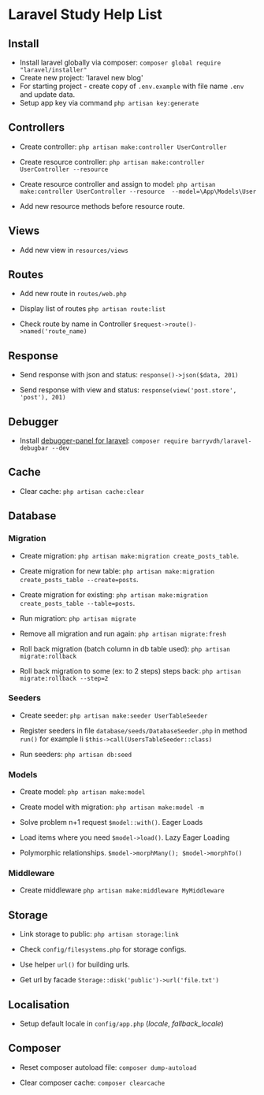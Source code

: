 # Laravel Study Help List

## Install 
* Install laravel globally via composer: `composer global require "laravel/installer"`
* Create new project: 'laravel new blog'
* For starting project - create copy of `.env.example` with file name `.env` and update data.
* Setup app key via command `php artisan key:generate`


## Controllers

* Create controller: `php artisan make:controller UserController`

* Create resource controller: `php artisan make:controller UserController --resource`

* Create resource controller and assign to model: `php artisan make:controller UserController --resource  --model=\App\Models\User`

* Add new resource methods before resource route.

## Views 

* Add new view in `resources/views`

## Routes

* Add new route in `routes/web.php`

* Display list of routes `php artisan route:list`

* Check route by name in Controller `$request->route()->named('route_name)`

## Response 

* Send response with json and status: `response()->json($data, 201)`

* Send response with view and status: `response(view('post.store', 'post'), 201)`

## Debugger

* Install [debugger-panel for laravel](https://github.com/barryvdh/laravel-debugbar): `composer require barryvdh/laravel-debugbar --dev`


 ## Cache
* Clear cache: `php artisan cache:clear`

## Database

### Migration ###

* Create migration: `php artisan make:migration create_posts_table`.

* Create migration for new table: `php artisan make:migration create_posts_table --create=posts`.

* Create migration for existing: `php artisan make:migration create_posts_table --table=posts`.

* Run migration: `php artisan migrate`

* Remove all migration and run again: `php artisan migrate:fresh`

* Roll back migration (batch column in db table used): `php artisan migrate:rollback`

* Roll back migration to some (ex: to 2 steps) steps back: `php artisan migrate:rollback --step=2`

### Seeders ###

* Create seeder: `php artisan make:seeder UserTableSeeder`

* Register seeders in file `database/seeds/DatabaseSeeder.php` in method `run()` for example li `$this->call(UsersTableSeeder::class)`

* Run seeders: `php artisan db:seed`

### Models ###

* Create model: `php artisan make:model`

* Create model with migration: `php artisan make:model -m`

* Solve problem n+1 request `$model::with()`. Eager Loads

* Load items where you need `$model->load()`. Lazy Eager Loading

* Polymorphic relationships. `$model->morphMany(); $model->morphTo()`

### Middleware ###

* Create middleware `php artisan make:middleware MyMiddleware`

## Storage

* Link storage to public: `php artisan storage:link`

* Check `config/filesystems.php` for storage configs.

* Use helper `url()` for building urls.

* Get url by facade `Storage::disk('public')->url('file.txt')`

## Localisation

* Setup default locale in `config/app.php` (_locale_, _fallback_locale_)

## Composer

* Reset composer autoload file: `composer dump-autoload`

* Clear composer cache: `composer clearcache`
